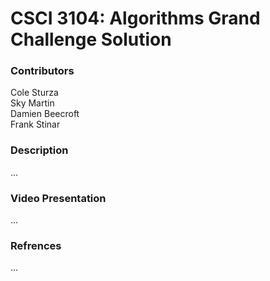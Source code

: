 # CSCI 3104: Algorithms Grand Challenge Solution
### Contributors
Cole Sturza  
Sky Martin  
Damien Beecroft  
Frank Stinar  

### Description
...

### Video Presentation
...

### Refrences
...
